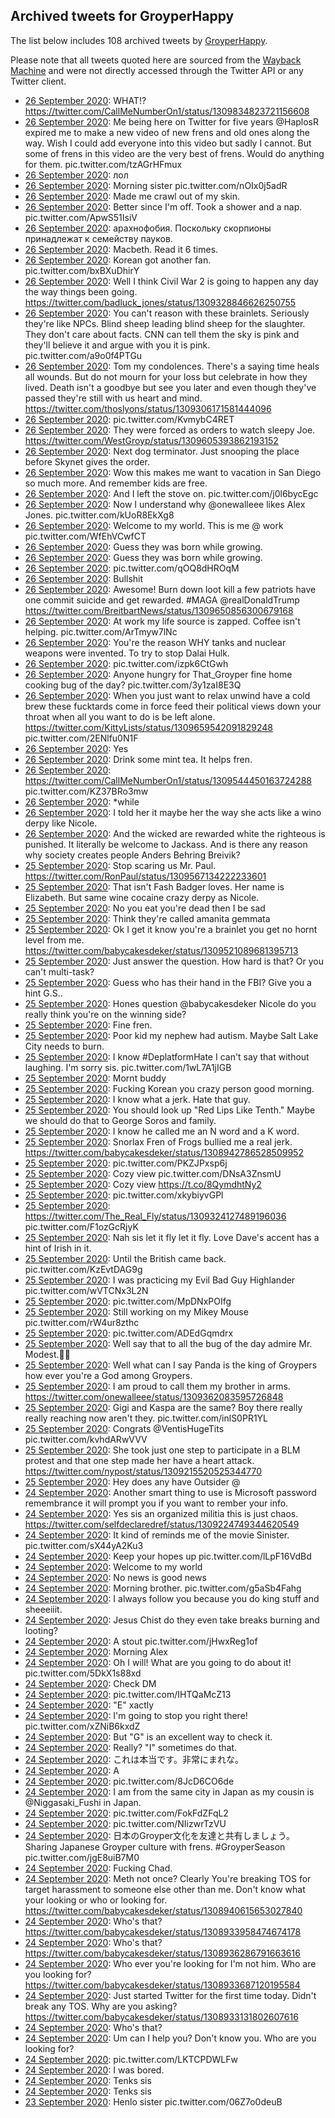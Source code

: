 ## Archived tweets for GroyperHappy

The list below includes 108 archived tweets by
[GroyperHappy](https://twitter.com/GroyperHappy).

Please note that all tweets quoted here are sourced from the
[Wayback Machine](https://web.archive.org) and were not directly accessed through the Twitter API or
any Twitter client.

* [26 September 2020](https://web.archive.org/web/20200926150519/https://twitter.com/GroyperHappy/status/1309835789702893568): WHAT!? https://twitter.com/CallMeNumberOn1/status/1309834823721156608 <!--1309835789702893568-->
* [26 September 2020](https://web.archive.org/web/20200926140344/https://twitter.com/GroyperHappy/status/1309833340795547649): Me being here on Twitter for five years  @HaplosR  expired me to make a new video of new frens and old ones along the way. Wish I could add everyone into this video but sadly I cannot. But some of frens in this video are the very best of frens. Would do anything for them. pic.twitter.com/tzAGrHFmux <!--1309833340795547649-->
* [26 September 2020](https://web.archive.org/web/20200926133849/https://twitter.com/GroyperHappy/status/1309813888129658880): лол <!--1309813888129658880-->
* [26 September 2020](https://web.archive.org/web/20200926105219/https://twitter.com/GroyperHappy/status/1309782255963959296): Morning sister pic.twitter.com/nOIx0j5adR <!--1309782255963959296-->
* [26 September 2020](https://web.archive.org/web/20200926102712/https://twitter.com/GroyperHappy/status/1309779618883416067): Made me crawl out of my skin. <!--1309779618883416067-->
* [26 September 2020](https://web.archive.org/web/20200926091520/https://twitter.com/GroyperHappy/status/1309779271834112001): Better since I'm off. Took a shower and a nap. pic.twitter.com/ApwS51IsiV <!--1309779271834112001-->
* [26 September 2020](https://web.archive.org/web/20200926091524/https://twitter.com/GroyperHappy/status/1309776177092059138): арахнофобия. Поскольку скорпионы принадлежат к семейству пауков. <!--1309776177092059138-->
* [26 September 2020](https://web.archive.org/web/20200926085640/https://twitter.com/GroyperHappy/status/1309773661881208832): Macbeth. Read it 6 times. <!--1309773661881208832-->
* [26 September 2020](https://web.archive.org/web/20200926064400/https://twitter.com/GroyperHappy/status/1309734380013838336): Korean got another fan. pic.twitter.com/bxBXuDhirY <!--1309734380013838336-->
* [26 September 2020](https://web.archive.org/web/20200926093454/https://twitter.com/GroyperHappy/status/1309733323485245440): Well I think Civil War 2 is going to happen any day the way things been going. https://twitter.com/badluck_jones/status/1309328846626250755 <!--1309733323485245440-->
* [26 September 2020](https://web.archive.org/web/20200926063544/https://twitter.com/GroyperHappy/status/1309731808666431488): You can't reason with these brainlets. Seriously they're like NPCs. Blind sheep leading blind sheep for the slaughter. They don't care about facts. CNN can tell them the sky is pink and they'll believe it and argue with you it is pink. pic.twitter.com/a9o0f4PTGu <!--1309731808666431488-->
* [26 September 2020](https://web.archive.org/web/20200926070903/https://twitter.com/GroyperHappy/status/1309729068007518208): Tom my condolences. There's a saying time heals all wounds. But do not mourn for your loss but celebrate in how they lived. Death isn't a goodbye but see you later and even though they've passed they're still with us heart and mind. https://twitter.com/thoslyons/status/1309306171581444096 <!--1309729068007518208-->
* [26 September 2020](https://web.archive.org/web/20200926064509/https://twitter.com/GroyperHappy/status/1309728093570035713): pic.twitter.com/KvmybC4RET <!--1309728093570035713-->
* [26 September 2020](https://web.archive.org/web/20200926063712/https://twitter.com/GroyperHappy/status/1309727886425939970): They were forced as orders to watch sleepy Joe. https://twitter.com/WestGroyp/status/1309605393862193152 <!--1309727886425939970-->
* [26 September 2020](https://web.archive.org/web/20200926052615/https://twitter.com/GroyperHappy/status/1309721345509425152): Next dog terminator. Just snooping the place before Skynet gives the order. <!--1309721345509425152-->
* [26 September 2020](https://web.archive.org/web/20200926054134/https://twitter.com/GroyperHappy/status/1309715492765077506): Wow this makes me want to vacation in San Diego so much more. And remember kids are free. <!--1309715492765077506-->
* [26 September 2020](https://web.archive.org/web/20200926050830/https://twitter.com/GroyperHappy/status/1309715189705650176): And I left the stove on. pic.twitter.com/j0l6bycEgc <!--1309715189705650176-->
* [26 September 2020](https://web.archive.org/web/20200926055533/https://twitter.com/GroyperHappy/status/1309712109027168257): Now I understand why  @onewalleee  likes Alex Jones. pic.twitter.com/kUoR8EkXg8 <!--1309712109027168257-->
* [26 September 2020](https://web.archive.org/web/20200926044302/https://twitter.com/GroyperHappy/status/1309703990649802752): Welcome to my world. This is me @ work pic.twitter.com/WfEhVCwfCT <!--1309703990649802752-->
* [26 September 2020](https://web.archive.org/web/20200926052032/https://twitter.com/GroyperHappy/status/1309703220986601473): Guess they was born while growing. <!--1309703220986601473-->
* [26 September 2020](https://web.archive.org/web/20200926062022/https://twitter.com/GroyperHappy/status/1309700435020836865): Guess they was born while growing. <!--1309700435020836865-->
* [26 September 2020](https://web.archive.org/web/20200926043616/https://twitter.com/GroyperHappy/status/1309696016740954114): pic.twitter.com/qOQ8dHROqM <!--1309696016740954114-->
* [26 September 2020](https://web.archive.org/web/20200926054314/https://twitter.com/GroyperHappy/status/1309695429844627456): Bullshit <!--1309695429844627456-->
* [26 September 2020](https://web.archive.org/web/20200926030319/https://twitter.com/GroyperHappy/status/1309689260614782977): Awesome! Burn down loot kill a few patriots have one commit suicide and get rewarded.  #MAGA   @realDonaldTrump  https://twitter.com/BreitbartNews/status/1309650856300679168 <!--1309689260614782977-->
* [26 September 2020](https://web.archive.org/web/20200926045023/https://twitter.com/GroyperHappy/status/1309688542298284034): At work my life source is zapped. Coffee isn't helping. pic.twitter.com/ArTmyw7lNc <!--1309688542298284034-->
* [26 September 2020](https://web.archive.org/web/20200926070111/https://twitter.com/GroyperHappy/status/1309688203012640772): You're the reason WHY tanks and nuclear weapons were invented. To try to stop Dalai Hulk. <!--1309688203012640772-->
* [26 September 2020](https://web.archive.org/web/20200926041057/https://twitter.com/GroyperHappy/status/1309684480320442368): pic.twitter.com/izpk6CtGwh <!--1309684480320442368-->
* [26 September 2020](https://web.archive.org/web/20200926033552/https://twitter.com/GroyperHappy/status/1309683122485841925): Anyone hungry for That_Groyper fine home cooking bug of the day? pic.twitter.com/3y1zaI8E3Q <!--1309683122485841925-->
* [26 September 2020](https://web.archive.org/web/20200926030118/https://twitter.com/GroyperHappy/status/1309674361847242756): When you just want to relax unwind have a cold brew these fucktards come in force feed their political views down your throat when all you want to do is be left alone.  https://twitter.com/KittyLists/status/1309659542091829248  pic.twitter.com/2ENlfu0N1F <!--1309674361847242756-->
* [26 September 2020](https://web.archive.org/web/20200926021156/https://twitter.com/GroyperHappy/status/1309670451212414980): Yes <!--1309670451212414980-->
* [26 September 2020](https://web.archive.org/web/20200926015736/https://twitter.com/GroyperHappy/status/1309670002489004034): Drink some mint tea. It helps fren. <!--1309670002489004034-->
* [26 September 2020](https://web.archive.org/web/20200926011552/https://twitter.com/GroyperHappy/status/1309658549765758976): https://twitter.com/CallMeNumberOn1/status/1309544450163724288  pic.twitter.com/KZ37BRo3mw <!--1309658549765758976-->
* [26 September 2020](https://web.archive.org/web/20200926023356/https://twitter.com/GroyperHappy/status/1309655222508294150): *while <!--1309655222508294150-->
* [26 September 2020](https://web.archive.org/web/20200926023130/https://twitter.com/GroyperHappy/status/1309655096486223872): I told her it maybe her the way she acts like a wino derpy like Nicole. <!--1309655096486223872-->
* [26 September 2020](https://web.archive.org/web/20200926023356/https://twitter.com/GroyperHappy/status/1309655222508294150): And the wicked are rewarded white the righteous is punished. It literally be welcome to Jackass. And is there any reason why society creates people Anders Behring Breivik? <!--1309654554200485888-->
* [25 September 2020](https://web.archive.org/web/20200926001104/https://twitter.com/GroyperHappy/status/1309638398097801217): Stop scaring us Mr. Paul. https://twitter.com/RonPaul/status/1309567134222233601 <!--1309638398097801217-->
* [25 September 2020](https://web.archive.org/web/20200926001753/https://twitter.com/GroyperHappy/status/1309637539775393792): That isn't Fash Badger loves. Her name is Elizabeth. But same wine cocaine crazy derpy as Nicole. <!--1309637539775393792-->
* [25 September 2020](https://web.archive.org/web/20200925235950/https://twitter.com/GroyperHappy/status/1309631042584682496): No you eat you're dead then I be sad <!--1309631042584682496-->
* [25 September 2020](https://web.archive.org/web/20200925230940/https://twitter.com/GroyperHappy/status/1309629770724827137): Think they're called amanita gemmata <!--1309629770724827137-->
* [25 September 2020](https://web.archive.org/web/20200925180518/https://twitter.com/GroyperHappy/status/1309532105085313025): Ok I get it know you're a brainlet you get no hornt level from me. https://twitter.com/babycakesdeker/status/1309521089681395713 <!--1309532105085313025-->
* [25 September 2020](https://web.archive.org/web/20200925165146/https://twitter.com/GroyperHappy/status/1309519244904640512): Just answer the question. How hard is that? Or you can't multi-task? <!--1309519244904640512-->
* [25 September 2020](https://web.archive.org/web/20200925172442/https://twitter.com/GroyperHappy/status/1309512125673480193): Guess who has their hand in the FBI? Give you a hint G.S.. <!--1309512125673480193-->
* [25 September 2020](https://web.archive.org/web/20200925161445/https://twitter.com/GroyperHappy/status/1309511893132795905): Hones question  @babycakesdeker  Nicole do you really think you're on the winning side? <!--1309511893132795905-->
* [25 September 2020](https://web.archive.org/web/20200925173450/https://twitter.com/GroyperHappy/status/1309506398137380865): Fine fren. <!--1309506398137380865-->
* [25 September 2020](https://web.archive.org/web/20200925163124/https://twitter.com/GroyperHappy/status/1309506281808355329): Poor kid my nephew had autism. Maybe Salt Lake City needs to burn. <!--1309506281808355329-->
* [25 September 2020](https://web.archive.org/web/20200925184943/https://twitter.com/GroyperHappy/status/1309505323145678849): I know  #DeplatformHate  I can't say that without laughing. I'm sorry sis. pic.twitter.com/1wL7A1jIGB <!--1309505323145678849-->
* [25 September 2020](https://web.archive.org/web/20200925180446/https://twitter.com/GroyperHappy/status/1309504477955633152): Mornt buddy <!--1309504477955633152-->
* [25 September 2020](https://web.archive.org/web/20200925181002/https://twitter.com/GroyperHappy/status/1309504417972936705): Fucking Korean you crazy person good morning. <!--1309504417972936705-->
* [25 September 2020](https://web.archive.org/web/20200925182156/https://twitter.com/GroyperHappy/status/1309501367887605760): I know what a jerk. Hate that guy. <!--1309501367887605760-->
* [25 September 2020](https://web.archive.org/web/20200925165916/https://twitter.com/GroyperHappy/status/1309501083014762501): You should look up "Red Lips Like Tenth." Maybe we should do that to George Soros and family. <!--1309501083014762501-->
* [25 September 2020](https://web.archive.org/web/20200925160049/https://twitter.com/GroyperHappy/status/1309500304568668160): I know he called me an N word and a K word. <!--1309500304568668160-->
* [25 September 2020](https://web.archive.org/web/20200925153654/https://twitter.com/GroyperHappy/status/1309499371940057090): Snorlax Fren of Frogs bullied me a real jerk. https://twitter.com/babycakesdeker/status/1308942786528509952 <!--1309499371940057090-->
* [25 September 2020](https://web.archive.org/web/20200925163721/https://twitter.com/GroyperHappy/status/1309482869643862016): pic.twitter.com/PKZJPxsp6j <!--1309482869643862016-->
* [25 September 2020](https://web.archive.org/web/20200925123654/https://twitter.com/GroyperHappy/status/1309467716592394240): Cozy view pic.twitter.com/DNsA3ZnsmU <!--1309467716592394240-->
* [25 September 2020](https://web.archive.org/web/20200925121921/https://twitter.com/GroyperHappy/status/1309467526326136832): Cozy view https://t.co/8QymdhtNy2 <!--1309467526326136832-->
* [25 September 2020](https://web.archive.org/web/20200925150445/https://twitter.com/GroyperHappy/status/1309441903260180480): pic.twitter.com/xkybiyvGPl <!--1309441903260180480-->
* [25 September 2020](https://web.archive.org/web/20200925110706/https://twitter.com/GroyperHappy/status/1309439857165365253): https://twitter.com/The_Real_Fly/status/1309324127489196036  pic.twitter.com/F1ozGcRjyK <!--1309439857165365253-->
* [25 September 2020](https://web.archive.org/web/20200925172734/https://twitter.com/GroyperHappy/status/1309438841636282368): Nah sis let it fly let it fly. Love Dave's accent has a hint of Irish in it. <!--1309438841636282368-->
* [25 September 2020](https://web.archive.org/web/20200925114254/https://twitter.com/GroyperHappy/status/1309433459073449986): Until the British came back. pic.twitter.com/KzEvtDAG9g <!--1309433459073449986-->
* [25 September 2020](https://web.archive.org/web/20200925113807/https://twitter.com/GroyperHappy/status/1309431934259322880): I was practicing my Evil Bad Guy Highlander pic.twitter.com/wVTCNx3L2N <!--1309431934259322880-->
* [25 September 2020](https://web.archive.org/web/20200925102835/https://twitter.com/GroyperHappy/status/1309429870414319616): pic.twitter.com/MpDNxPOIfg <!--1309429870414319616-->
* [25 September 2020](https://web.archive.org/web/20200925100847/https://twitter.com/GroyperHappy/status/1309429274311417856): Still working on my Mikey Mouse pic.twitter.com/rW4ur8zthc <!--1309429274311417856-->
* [25 September 2020](https://web.archive.org/web/20200925104413/https://twitter.com/GroyperHappy/status/1309428101437423616): pic.twitter.com/ADEdGqmdrx <!--1309428101437423616-->
* [25 September 2020](https://web.archive.org/web/20200925094348/https://twitter.com/GroyperHappy/status/1309418842075127808): Well say that to all the bug of the day admire Mr. Modest.💅💅 <!--1309419430145818629-->
* [25 September 2020](https://web.archive.org/web/20200925094348/https://twitter.com/GroyperHappy/status/1309418842075127808): Well what can I say Panda is the king of Groypers how ever you're a God among Groypers. <!--1309418842075127808-->
* [25 September 2020](https://web.archive.org/web/20200925065941/https://twitter.com/GroyperHappy/status/1309369568167632896): I am proud to call them my brother in arms. https://twitter.com/onewalleee/status/1309362083595726848 <!--1309369568167632896-->
* [25 September 2020](https://web.archive.org/web/20200925071039/https://twitter.com/GroyperHappy/status/1309354728933994497): Gigi and Kaspa are the same? Boy there really really reaching now aren't they. pic.twitter.com/inlS0PR1YL <!--1309354728933994497-->
* [25 September 2020](https://web.archive.org/web/20200925044153/https://twitter.com/GroyperHappy/status/1309327043159625730): Congrats  @VentisHugeTits  pic.twitter.com/kvhdARwVVV <!--1309327043159625730-->
* [25 September 2020](https://web.archive.org/web/20200925063611/https://twitter.com/GroyperHappy/status/1309317771323486210): She took just one step to participate in a BLM protest and that one step made her have a heart attack. https://twitter.com/nypost/status/1309215520525344770 <!--1309317771323486210-->
* [25 September 2020](https://web.archive.org/web/20200925033141/https://twitter.com/GroyperHappy/status/1309316704368054273): Hey does any have Outsider @ <!--1309316704368054273-->
* [24 September 2020](https://web.archive.org/web/20200924235354/https://twitter.com/GroyperHappy/status/1309250963086225410): Another smart thing to use is Microsoft password remembrance it will prompt you if you want to rember your info. <!--1309250963086225410-->
* [24 September 2020](https://web.archive.org/web/20200925061704/https://twitter.com/GroyperHappy/status/1309249783106764801): Yes sis an organized militia this is just chaos. https://twitter.com/selfdeclaredref/status/1309224749344620549 <!--1309249783106764801-->
* [24 September 2020](https://web.archive.org/web/20200924215526/https://twitter.com/GroyperHappy/status/1309248318774616067): It kind of reminds me of the movie Sinister. pic.twitter.com/sX44yA2Ku3 <!--1309248318774616067-->
* [24 September 2020](https://web.archive.org/web/20200924131953/https://twitter.com/GroyperHappy/status/1309079174334816258): Keep your hopes up pic.twitter.com/lLpF16VdBd <!--1309079174334816258-->
* [24 September 2020](https://web.archive.org/web/20200924122753/https://twitter.com/GroyperHappy/status/1309077551789289473): Welcome to my world <!--1309077551789289473-->
* [24 September 2020](https://web.archive.org/web/20200924123242/https://twitter.com/GroyperHappy/status/1309077443001622530): No news is good news <!--1309077443001622530-->
* [24 September 2020](https://web.archive.org/web/20200924113029/https://twitter.com/GroyperHappy/status/1309067233231081472): Morning brother. pic.twitter.com/g5aSb4Fahg <!--1309067233231081472-->
* [24 September 2020](https://web.archive.org/web/20200924124108/https://twitter.com/GroyperHappy/status/1309062317548752896): I always follow you because you do king stuff and sheeeiiit. <!--1309062317548752896-->
* [24 September 2020](https://web.archive.org/web/20200924160928/https://twitter.com/GroyperHappy/status/1309052031664099331): Jesus Chist do they even take breaks burning and looting? <!--1309052031664099331-->
* [24 September 2020](https://web.archive.org/web/20200924164142/https://twitter.com/GroyperHappy/status/1309051851929776128): A stout pic.twitter.com/jHwxReg1of <!--1309051851929776128-->
* [24 September 2020](https://web.archive.org/web/20200924152959/https://twitter.com/GroyperHappy/status/1309049366733303809): Morning Alex <!--1309049366733303809-->
* [24 September 2020](https://web.archive.org/web/20200924163325/https://twitter.com/GroyperHappy/status/1309048544926588929): Oh I will! What are you going to do about it! pic.twitter.com/5DkX1s88xd <!--1309048544926588929-->
* [24 September 2020](https://web.archive.org/web/20200924164547/https://twitter.com/GroyperHappy/status/1309048276507865089): Check DM <!--1309048276507865089-->
* [24 September 2020](https://web.archive.org/web/20200924082920/https://twitter.com/GroyperHappy/status/1309019171884277761): pic.twitter.com/IHTQaMcZ13 <!--1309019171884277761-->
* [24 September 2020](https://web.archive.org/web/20200924180907/https://twitter.com/GroyperHappy/status/1308999303864741889): "E" xactly <!--1309018172239028226-->
* [24 September 2020](https://web.archive.org/web/20200924074350/https://twitter.com/GroyperHappy/status/1308999583205335042): I'm going to stop you right there! pic.twitter.com/xZNiB6kxdZ <!--1308999583205335042-->
* [24 September 2020](https://web.archive.org/web/20200924122148/https://twitter.com/GroyperHappy/status/1308998972376256512): But "G"  is an excellent way to check it. <!--1308999303864741889-->
* [24 September 2020](https://web.archive.org/web/20200924122148/https://twitter.com/GroyperHappy/status/1308998972376256512): Really? "I" sometimes do that. <!--1308998972376256512-->
* [24 September 2020](https://web.archive.org/web/20200924155323/https://twitter.com/GroyperHappy/status/1308989164998799365): これは本当です。非常にまれな。 <!--1308989164998799365-->
* [24 September 2020](https://web.archive.org/web/20200924122108/https://twitter.com/GroyperHappy/status/1308988007165374469): A <!--1308988007165374469-->
* [24 September 2020](https://web.archive.org/web/20200924051657/https://twitter.com/GroyperHappy/status/1308982546483601408): pic.twitter.com/8JcD6CO6de <!--1308984146392477697-->
* [24 September 2020](https://web.archive.org/web/20200924060058/https://twitter.com/GroyperHappy/status/1308980526372589569): I am from the same city in Japan as my cousin is  @Niggasaki_Fushi  in Japan. <!--1308982546483601408-->
* [24 September 2020](https://web.archive.org/web/20200924060058/https://twitter.com/GroyperHappy/status/1308980526372589569): pic.twitter.com/FokFdZFqL2 <!--1308980526372589569-->
* [24 September 2020](https://web.archive.org/web/20200924070730/https://twitter.com/GroyperHappy/status/1308971488058408961): pic.twitter.com/NIizwrTzVU <!--1308971488058408961-->
* [24 September 2020](https://web.archive.org/web/20200924060058/https://twitter.com/GroyperHappy/status/1308980526372589569): 日本のGroyper文化を友達と共有しましょう。  Sharing Japanese Groyper culture with frens.  #GroyperSeason  pic.twitter.com/jgE8uiB7M0 <!--1308963703639994369-->
* [24 September 2020](https://web.archive.org/web/20200924063631/https://twitter.com/GroyperHappy/status/1308948022974390273): Fucking Chad. <!--1308948022974390273-->
* [24 September 2020](https://web.archive.org/web/20200924080641/https://twitter.com/GroyperHappy/status/1308941389099663360): Meth not once? Clearly You're breaking TOS for target harassment to someone else other than me. Don't know what your looking or who or looking for.  https://twitter.com/babycakesdeker/status/1308940615653027840 <!--1308941389099663360-->
* [24 September 2020](https://web.archive.org/web/20200924104817/https://twitter.com/GroyperHappy/status/1308939329646006277): Who's that?  https://twitter.com/babycakesdeker/status/1308933958474674178 <!--1308939329646006277-->
* [24 September 2020](https://web.archive.org/web/20200924025456/https://twitter.com/GroyperHappy/status/1308936702430457857): Who's that? https://twitter.com/babycakesdeker/status/1308936286791663616 <!--1308936702430457857-->
* [24 September 2020](https://web.archive.org/web/20200924014915/https://twitter.com/GroyperHappy/status/1308936228629360640): Who ever you're looking for I'm not him. Who are you looking for? https://twitter.com/babycakesdeker/status/1308933687120195584 <!--1308936228629360640-->
* [24 September 2020](https://web.archive.org/web/20200924065749/https://twitter.com/GroyperHappy/status/1308934682738921478): Just started Twitter for the first time today. Didn't break any TOS. Why are you asking?  https://twitter.com/babycakesdeker/status/1308933131802607616 <!--1308934682738921478-->
* [24 September 2020](https://web.archive.org/web/20200924114146/https://twitter.com/GroyperHappy/status/1308934391121485824): Who's that? <!--1308934391121485824-->
* [24 September 2020](https://web.archive.org/web/20200924185355/https://twitter.com/GroyperHappy/status/1308934312285405186): Um can I help you? Don't know you. Who are you looking for? <!--1308934312285405186-->
* [24 September 2020](https://web.archive.org/web/20200925073155/https://twitter.com/GroyperHappy/status/1308920562262175746): pic.twitter.com/LKTCPDWLFw <!--1308920562262175746-->
* [24 September 2020](https://web.archive.org/web/20200924095007/https://twitter.com/GroyperHappy/status/1308915024782667777): I was bored. <!--1308920027580694534-->
* [24 September 2020](https://web.archive.org/web/20200924073549/https://twitter.com/GroyperHappy/status/1308919964003454976): Tenks sis <!--1308919964003454976-->
* [24 September 2020](https://web.archive.org/web/20200924142232/https://twitter.com/GroyperHappy/status/1308919878175395840): Tenks sis <!--1308919878175395840-->
* [23 September 2020](https://web.archive.org/web/20200924095007/https://twitter.com/GroyperHappy/status/1308915024782667777): Henlo sister pic.twitter.com/06Z7o0deuB <!--1308915024782667777-->
